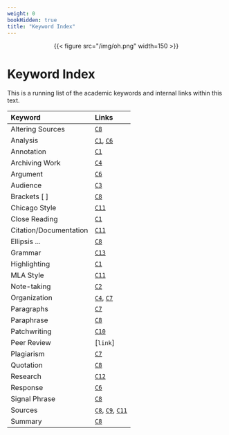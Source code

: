 ```yaml
---
weight: 0
bookHidden: true
title: "Keyword Index"
---
```


<div style="text-align:center">{{< figure src="/img/oh.png" width=150 >}}</div>

# Keyword Index

This is a running list of the academic keywords and internal links within this text.

| Keyword   |    Links     
|:----------|:-------------
| Altering Sources | [`C8`](/resources/open-handbook/chapter-8/)
| Analysis | [`C1`](/resources/open-handbook/chapter-1/), [`C6`](/resources/open-handbook/chapter-6)
| Annotation | [`C1`](/resources/open-handbook//chapter-1/)
| Archiving Work | [`C4`](/resources/open-handbook/chapter-4)
| Argument |  [`C6`](/resources/open-handbook/chapter-6)
| Audience    |[`C3`](/resources/open-handbook/chapter-3)
| Brackets \[ \]|[ `C8`](/resources/open-handbook/chapter-8/)
| Chicago Style |[`C11`](/resources/open-handbook/chapter-11-chi/)
| Close Reading  | [`C1`](/resources/open-handbook/chapter-1/)
| Citation/Documentation|[`C11`](/resources/open-handbook/chapter-11/)
| Ellipsis ... |  [`C8`](/resources/open-handbook/chapter-8/)
| Grammar | [`C13`](/resources/open-handbook/chapter-13/)
| Highlighting | [`C1`](/resources/open-handbook/chapter-1/)
| MLA Style | [`C11`](/resources/open-handbook/chapter-11-mla/)
| Note-taking|[`C2`](/resources/open-handbook/chapter-8/)
| Organization|[`C4`](/resources/open-handbook/chapter-4/), [`C7`](/resources/open-handbook/chapter-7/)
| Paragraphs | [`C7`](/resources/open-handbook/chapter-7/)
| Paraphrase | [`C8`](/resources/open-handbook/chapter-8/)
| Patchwriting|[`C10`](/resources/open-handbook/chapter-7/)
| Peer Review|[`link`]
| Plagiarism|[`C7`](/resources/open-handbook/chapter-7/)
| Quotation|[`C8`](/resources/open-handbook/chapter-8)
| Research|[`C12`](/resources/open-handbook/chapter-12/)
| Response |[`C6`](/resources/open-handbook/chapter-6/)
| Signal Phrase|[`C8`](/resources/open-handbook/chapter-8/)
| Sources|[`C8`](/resources/open-handbook/chapter-8), [`C9`](/resources/open-handbook/chapter-9), [`C11`](/resources/open-handbook/chapter-11/)
| Summary|[`C8`](/resources/open-handbook/chapter-8)

